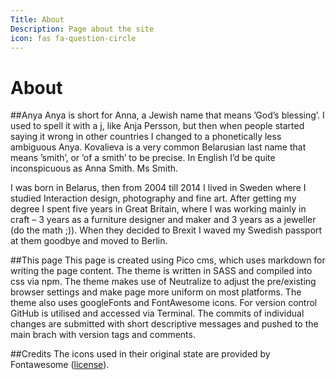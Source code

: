 ```yaml
---
Title: About
Description: Page about the site
icon: fas fa-question-circle
---
```


About
==========================

##Anya
Anya is short for Anna, a Jewish name that means ’God’s blessing’. I used to spell it with a j, like Anja Persson, but then when people started saying it wrong in other countries I changed to a phonetically less ambiguous Anya. Kovalieva is a very common Belarusian last name that means ’smith’, or ’of a smith’ to be precise. In English I’d be quite inconspicuous as Anna Smith. Ms Smith.

I was born in Belarus, then from 2004 till 2014 I lived in Sweden where I studied Interaction design, photography and fine art. After getting my degree I spent five years in Great Britain, where I was working mainly in craft – 3 years as a furniture designer and maker and 3 years as a jeweller (do the math ;)). When they decided to Brexit I waved my Swedish passport at them goodbye and moved to Berlin.


##This page
This page is created using Pico cms, which uses markdown for writing the page content. The theme is written in SASS and compiled into css via npm. The theme makes use of Neutralize to adjust the pre/existing browser settings and make page more uniform on most platforms. The theme also uses googleFonts and FontAwesome icons. For version control GitHub is utilised and accessed via Terminal. The commits of individual changes are submitted with short descriptive messages and pushed to the main brach with version tags and comments.

##Credits
The icons used in their original state are provided by Fontawesome ([license](https://fontawesome.com/license)).

